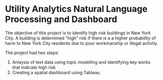 # Utility Analytics Natural Language Processing and Dashboard

The objective of this project is to identify high risk buildings in New York City. A building is determined "high" risk if there is a a higher probability of harm to New York City residents due to poor workmanship or illegal activity. 

The project had two steps:
1. Anlaysis of text data using topic modelling and identifying key works that indicate high risk
2. Creating a spatial dashboard using Tableau.





